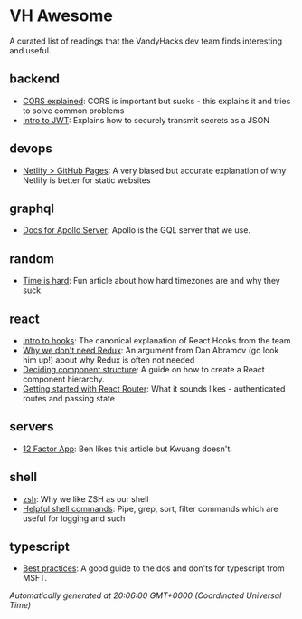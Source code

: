 # VH Awesome 
 A curated list of readings that the VandyHacks dev team finds interesting and useful. 
 
 ## backend 
- [CORS explained](https://medium.com/@baphemot/understanding-cors-18ad6b478e2b): CORS is important but sucks - this explains it and tries to solve common problems
- [Intro to JWT](https://jwt.io/introduction/): Explains how to securely transmit secrets as a JSON
 
 ## devops 
- [Netlify > GitHub Pages](https://www.netlify.com/github-pages-vs-netlify/): A very biased but accurate explanation of why Netlify is better for static websites
 
 ## graphql 
- [Docs for Apollo Server](https://www.apollographql.com/docs/): Apollo is the GQL server that we use.
 
 ## random 
- [Time is hard](https://zachholman.com/talk/utc-is-enough-for-everyone-right): Fun article about how hard timezones are and why they suck.
 
 ## react 
- [Intro to hooks](https://reactjs.org/docs/hooks-intro.html): The canonical explanation of React Hooks from the team.
- [Why we don't need Redux](https://medium.com/@dan_abramov/you-might-not-need-redux-be46360cf367): An argument from Dan Abramov (go look him up!) about why Redux is often not needed
- [Deciding component structure](https://reactjs.org/docs/thinking-in-react.html): A guide on how to create a React component hierarchy.
- [Getting started with React Router](https://reacttraining.com/react-router/web/guides/quick-start): What it sounds likes - authenticated routes and passing state
 
 ## servers 
- [12 Factor App](https://12factor.net/): Ben likes this article but Kwuang doesn't.
 
 ## shell 
- [zsh](http://fendrich.se/blog/2012/09/28/no/): Why we like ZSH as our shell
- [Helpful shell commands](https://www.guru99.com/linux-pipe-grep.html): Pipe, grep, sort, filter commands which are useful for logging and such
 
 ## typescript 
- [Best practices](https://www.typescriptlang.org/docs/handbook/declaration-files/do-s-and-don-ts.html): A good guide to the dos and don'ts for typescript from MSFT.

 
 *Automatically generated at 20:06:00 GMT+0000 (Coordinated Universal Time)*